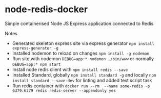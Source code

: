 # node-redis-docker

Simple containerised Node JS Express application connected to Redis

Notes

* Generated skeleton express site via express generator `npm install express-generator -g`
* Installed nodemon to reload on changes `npm install -g nodemon`
* Run site with nodemon `DEBUG=app:* nodemon ./bin/www` or normally `DEBUG=app:* npm start`
* Install node redis client with `npm install redis --save`
* Installed Standard, globally `npm install standard -g` and locally `npm install standard --save-dev` for linting and added test script task
* Run redis container with `docker run --rm  --name some-redis -p 6379:6379 redis redis-server --appendonly yes`